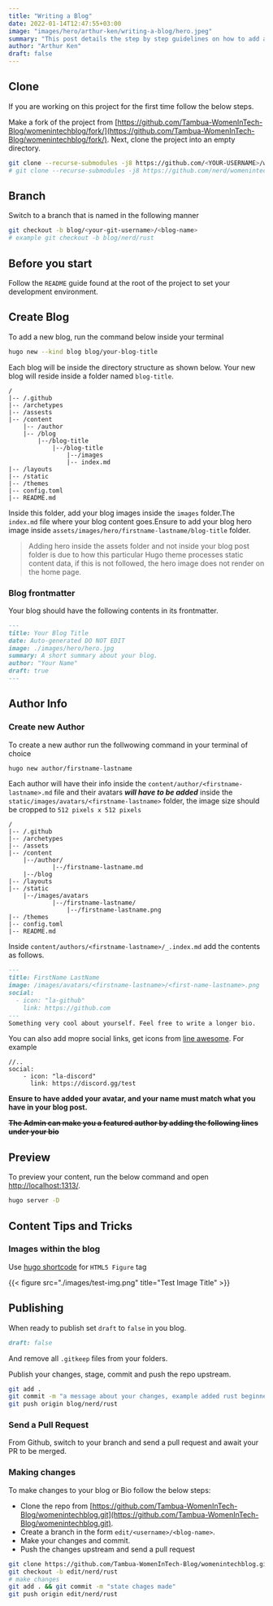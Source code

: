 ```yaml
---
title: "Writing a Blog"
date: 2022-01-14T12:47:55+03:00
image: "images/hero/arthur-ken/writing-a-blog/hero.jpeg"
summary: "This post details the step by step guidelines on how to add a new blog."
author: "Arthur Ken"
draft: false
---
```


## Clone

If you are working on this project for the first time follow the below steps.

Make a fork of the project from [https://github.com/Tambua-WomenInTech-Blog/womenintechblog/fork/](https://github.com/Tambua-WomenInTech-Blog/womenintechblog/fork/). Next, clone the project into an empty directory. 

```bash 
git clone --recurse-submodules -j8 https://github.com/<YOUR-USERNAME>/womenintechblog && cd womenintechblog
# git clone --recurse-submodules -j8 https://github.com/nerd/womenintechblog && cd womenintechblog
``` 

## Branch 

Switch to a branch that is named in the following manner 

```bash 
git checkout -b blog/<your-git-username>/<blog-name> 
# example git checkout -b blog/nerd/rust 
```


## Before you start

Follow the `README` guide found at the root of the project to set your development environment.

## Create Blog

To add a new blog, run the command below inside your terminal
```sh
hugo new --kind blog blog/your-blog-title
```

Each blog will be inside the directory structure as shown below. Your new blog will reside inside a folder named `blog-title`.

```text
/
|-- /.github
|-- /archetypes
|-- /assests
|-- /content
    |-- /author
    |-- /blog
        |--/blog-title
            |--/blog-title
                |--/images
                |-- index.md
|-- /layouts
|-- /static
|-- /themes
|-- config.toml
|-- README.md
``` 

Inside this folder, add your blog images inside the `images` folder.The `index.md` file where your blog content goes.Ensure to add your blog hero image inside `assets/images/hero/firstname-lastname/blog-title` folder.

> Adding hero inside the assets folder and not inside your blog post folder is due to how this particular Hugo theme processes  static content data, if this is not followed, the hero image does not render on the home page.

### Blog frontmatter 

Your blog should have the following contents in its frontmatter. 

```markdown 
---
title: Your Blog Title
date: Auto-generated DO NOT EDIT
image: ./images/hero/hero.jpg
summary: A short summary about your blog.
author: "Your Name"
draft: true
---
``` 

## Author Info 

### Create new Author

To create a new author run the follwowing command in your terminal of choice

```sh
hugo new author/firstname-lastname
```

Each author will have their info inside the `content/author/<firstname-lastname>.md` file and their avatars _**will have to be added**_ inside the `static/images/avatars/<firstname-lastname>` folder, the image size should be cropped to `512 pixels x 512 pixels`

```text
/
|-- /.github
|-- /archetypes
|-- /assets
|-- /content
    |--/author/
            |--/firstname-lastname.md
    |--/blog
|-- /layouts
|-- /static
    |--/images/avatars
            |--/firstname-lastname/
                |--/firstname-lastname.png
|-- /themes
|-- config.toml
|-- README.md
``` 

Inside `content/authors/<firstname-lastname>/_.index.md` add the contents as follows.


```markdown 
---
title: FirstName LastName
image: /images/avatars/<firstname-lastname>/<first-name-lastname>.png
social:
  - icon: "la-github"
    link: https://github.com
---
Something very cool about yourself. Feel free to write a longer bio.
``` 

You can also add mopre social links, get icons from [line awesome](https://icons8.com/line-awesome). 
For example
```markadown
//..
social:
    - icon: "la-discord"
      link: https://discord.gg/test  
```

**Ensure to have added your avatar, and your name must match what you have in your blog post.**   


~~**The Admin can make you a featured author by adding the following lines under your bio**~~
 

## Preview 

To preview your content, run the below command and open [http://localhost:1313/](http://localhost:1313/).

```bash
hugo server -D
``` 

## Content Tips and Tricks

### Images within the blog 

Use [hugo shortcode](https://gohugo.io/content-management/shortcodes/) for `HTML5 Figure` tag

{{< figure src="./images/test-img.png" title="Test Image Title" >}}


## Publishing 

When ready to publish set `draft` to `false` in you blog.

```markdown
draft: false
```

And remove all `.gitkeep` files from your folders.

Publish your changes, stage, commit and push the repo upstream. 

```bash 
git add .
git commit -m "a message about your changes, example added rust beginner blog"
git push origin blog/nerd/rust
```

### Send a Pull Request 

From Github, switch to your branch and send a pull request and await your PR to be merged. 


### Making changes 

To make changes to your blog or Bio follow the below steps: 

- Clone the repo from [https://github.com/Tambua-WomenInTech-Blog/womenintechblog.git](https://github.com/Tambua-WomenInTech-Blog/womenintechblog.git). 
- Create a branch in the form `edit/<username>/<blog-name>`. 
- Make your changes and commit.
- Push the changes upstream and send a pull request

```bash 
git clone https://github.com/Tambua-WomenInTech-Blog/womenintechblog.git 
git checkout -b edit/nerd/rust
# make changes
git add . && git commit -m "state chages made"
git push origin edit/nerd/rust
```